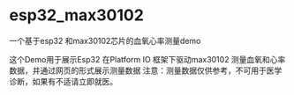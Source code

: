 # esp32_max30102
一个基于esp32 和max30102芯片的血氧心率测量demo

这个Demo用于展示Esp32 在Platform IO 框架下驱动max30102 测量血氧和心率数据，并通过网页的形式展示测量数据
注意：测量数据仅供参考，不可用于医学诊断，如果有不适请立即就医。

